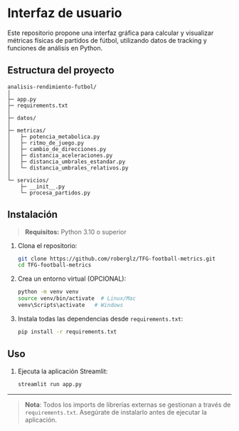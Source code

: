 # Interfaz de usuario

Este repositorio propone una interfaz gráfica para calcular y visualizar métricas físicas de partidos de fútbol, utilizando datos de tracking y funciones de análisis en Python.

## Estructura del proyecto

```
analisis-rendimiento-futbol/
│
├─ app.py                        
├─ requirements.txt
│
├─ datos/                       
│
├─ metricas/                      
│   ├─ potencia_metabolica.py
│   ├─ ritmo_de_juego.py
│   ├─ cambio_de_direcciones.py
│   ├─ distancia_aceleraciones.py
│   ├─ distancia_umbrales_estandar.py
│   └─ distancia_umbrales_relativos.py
│
└─ servicios/                    
    ├─ __init__.py
    └─ procesa_partidos.py       

```

## Instalación

> **Requisitos:** Python 3.10 o superior

1. Clona el repositorio:

   ```bash
   git clone https://github.com/roberglz/TFG-football-metrics.git
   cd TFG-football-metrics
   ```
2. Crea un entorno virtual (OPCIONAL):

   ```bash
   python -m venv venv
   source venv/bin/activate  # Linux/Mac
   venv\Scripts\activate   # Windows
   ```
3. Instala todas las dependencias desde `requirements.txt`:

   ```bash
   pip install -r requirements.txt
   ```

## Uso

1. Ejecuta la aplicación Streamlit:

   ```bash
   streamlit run app.py
   ```

---

> **Nota**: Todos los imports de librerías externas se gestionan a través de `requirements.txt`. Asegúrate de instalarlo antes de ejecutar la aplicación.
